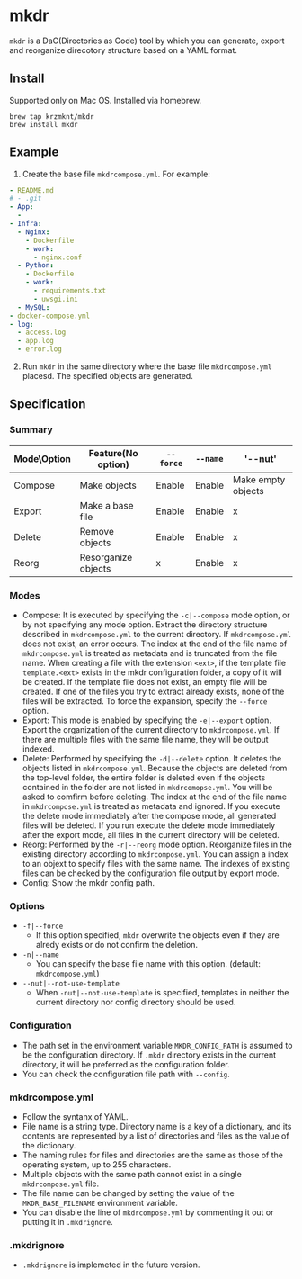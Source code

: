 # mkdr
`mkdr` is a DaC(Directories as Code) tool by which you can generate, export and reorganize direcotory structure based on a YAML format.


## Install
Supported only on Mac OS. Installed via homebrew.

```
brew tap krzmknt/mkdr
brew install mkdr
```


## Example
1. Create the base file `mkdrcompose.yml`. For example:
```yaml
- README.md
# - .git
- App:
  -
- Infra:
  - Nginx:
    - Dockerfile
    - work:
      - nginx.conf
  - Python:
    - Dockerfile
    - work:
      - requirements.txt
      - uwsgi.ini
  - MySQL:
- docker-compose.yml
- log:
  - access.log
  - app.log
  - error.log
```
2. Run `mkdr` in the same directory where the base file `mkdrcompose.yml` placesd. The specified objects are generated.


## Specification

### Summary
| Mode\Option | Feature(No option)  | `--force` | `--name` | '--nut'            |
|-------------|---------------------|-----------|----------|--------------------|
| Compose     | Make objects        | Enable    | Enable   | Make empty objects |
| Export      | Make a base file    | Enable    | Enable   | x                  |
| Delete      | Remove objects      | Enable    | Enable   | x                  |
| Reorg       | Resorganize objects | x         | Enable   | x                  |


### Modes
- Compose: It is executed by specifying the `-c|--compose` mode option, or by not specifying any mode option. Extract the directory structure described in `mkdrcompose.yml` to the current directory. If `mkdrcompose.yml` does not exist, an error occurs. The index at the end of the file name of `mkdrcompose.yml` is treated as metadata and is truncated from the file name. When creating a file with the extension `<ext>`, if the template file `template.<ext>` exists in the mkdr configuration folder, a copy of it will be created. If the template file does not exist, an empty file will be created. If one of the files you try to extract already exists, none of the files will be extracted. To force the expansion, specify the `--force` option.
- Export: This mode is enabled by specifying the `-e|--export` option. Export the organization of the current directory to `mkdrcompose.yml`. If there are multiple files with the same file name, they will be output indexed.
- Delete: Performed by specifying the `-d|--delete` option. It deletes the objects listed in `mkdrcompose.yml`. Because the objects are deleted from the top-level folder, the entire folder is deleted even if the objects contained in the folder are not listed in `mkdrcomopse.yml`. You will be asked to comfirm before deleting. The index at the end of the file name in `mkdrcompose.yml` is treated as metadata and ignored. If you execute the delete mode immediately after the compose mode, all generated files will be deleted. If you run execute the delete mode immediately after the export mode, all files in the current directory will be deleted.
- Reorg: Performed by the `-r|--reorg` mode option. Reorganize files in the existing directory according to `mkdrcompose.yml`. You can assign a index to an objext to specify files with the same name. The indexes of existing files can be checked by the configuration file output by export mode.
- Config: Show the mkdr config path.


### Options
- `-f|--force`
  - If this option specified, `mkdr` overwrite the objects even if they are alredy exists or do not confirm the deletion.
- `-n|--name`
  - You can specify the base file name with this option. (default: `mkdrcompose.yml`)
- `--nut|--not-use-template`
  - When `-nut|--not-use-template` is specified, templates in neither the current directory nor config directory should be used.


### Configuration
- The path set in the environment variable `MKDR_CONFIG_PATH` is assumed to be the configuration directory. If `.mkdr` directory exists in the current directory, it will be preferred as the configuration folder.
- You can check the configuration file path with `--config`.


### mkdrcompose.yml
- Follow the syntanx of YAML.
- File name is a string type. Directory name is a key of a dictionary, and its contents are represented by a list of directories and files as the value of the dictionary.
- The naming rules for files and directories are the same as those of the operating system, up to 255 characters.
- Multiple objects with the same path cannot exist in a single `mkdrcompose.yml` file.
- The file name can be changed by setting the value of the `MKDR_BASE_FILENAME` environment variable.
- You can disable the line of `mkdrcompose.yml` by commenting it out or putting it in `.mkdrignore`.


### .mkdrignore
- `.mkdrignore` is implemeted in the future version.


